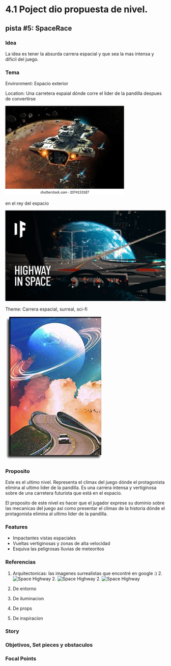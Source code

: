 ﻿# 4.1 Poject dio propuesta de nivel.
## pista #5: SpaceRace

### Idea
La idea es tener la absurda carrera espacial y que sea la mas intensa y dificil del juego.

### Tema
Environment: Espacio exterior

Location: Una carretera espaial dónde corre el lider de la pandilla despues de convertirse

<img src="img/spacefleet.webp" alt="SpaceFleet" width="" height=""/>

en el rey del espacio 

<img src="img/space.jpg" alt="Space Highway" width="" height=""/>

Theme: Carrera espacial, surreal, sci-fi

<img src="img/spacehigwhay.jpg" alt="Space Highway" width="" height=""/>

### Proposito

Este es el ultimo nivel. Representa el climax del
juego dónde el protagonista elimina al ultimo lider
de la pandilla. Es una carrera intensa y vertiginosa
sobre de una carretera futurista que está en el espacio.

El proposito de este nivel es hacer que el jugador exprese su dominio
sobre las mecanicas del juego así como presentar el climax de la historia
dónde el protagonista elimina al ultimo lider de la pandilla.

### Features

- Impactantes vistas espaciales
- Vueltas vertiginosas y zonas de alta velocidad
- Esquiva las peligrosas lluvias de meteoritos

### Referencias

1. Arquitectonicas: las imagenes surrealistas que encontré en google :)
   2. <img src="img/reference%20(1).jpg.jpg" alt="Space Highway" width="" height=""/> 
   2. <img src="img/reference%20(3).jpg.jpg" alt="Space Highway" width="" height=""/> 
   2. <img src="img/reference%20(4).jpg.jpg" alt="Space Highway" width="" height=""/> 
 
2. De entorno
3. De iluminacion
4. De props
5. De inspiracion

### Story
### Objetivos, Set pieces y obstaculos
### Focal Points
